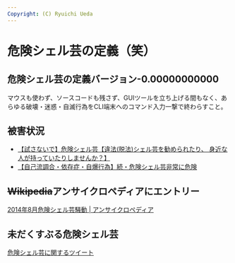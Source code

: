 ```yaml
---
Copyright: (C) Ryuichi Ueda
---
```



# 危険シェル芸の定義（笑）
<h2>危険シェル芸の定義バージョン-0.00000000000</h2>

マウスも使わず、ソースコードも残さず、GUIツールを立ち上げる間もなく、あらゆる破壊・迷惑・自滅行為をCLI端末へのコマンド入力一撃で終わらすこと。

<h2>被害状況</h2>

<ul>
 <li><a href="http://togetter.com/li/709172" target="_blank">【試さないで】危険シェル芸【違法(脱法)シェル芸を勧められたり、 身近な人が持っていたりしませんか？】</a></li>
 <li><a href="http://togetter.com/li/709859" target="_blank">【自己流調合・依存症・自爆行為】続・危険シェル芸非常に危険</a></li>


</ul>

<h2><del>Wikipedia</del>アンサイクロペディアにエントリー</h2>

<a href="http://ja.uncyclopedia.info/wiki/%E3%82%B7%E3%82%A7%E3%83%AB%E8%8A%B8#.E4.BA.8B.E4.BB.B6">2014年8月危険シェル芸騒動 | アンサイクロペディア</a>


<h2>未だくすぶる危険シェル芸</h2>

<a class="twitter-timeline" href="https://twitter.com/search?q=%E5%8D%B1%E9%99%BA%E3%82%B7%E3%82%A7%E3%83%AB%E8%8A%B8" data-widget-id="587552026487164928">危険シェル芸に関するツイート</a>
<script>!function(d,s,id){var js,fjs=d.getElementsByTagName(s)[0],p=/^http:/.test(d.location)?'http':'https';if(!d.getElementById(id)){js=d.createElement(s);js.id=id;js.src=p+"://platform.twitter.com/widgets.js";fjs.parentNode.insertBefore(js,fjs);}}(document,"script","twitter-wjs");</script>
